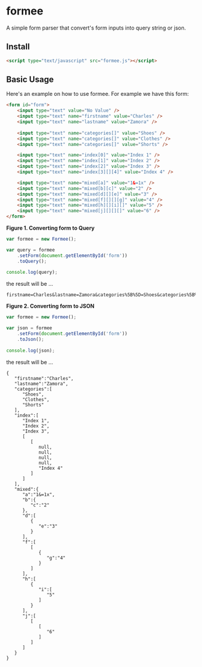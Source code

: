 # formee
A simple form parser that convert's form inputs into query string or json.

<a name="install"></a>
## Install

```html
<script type="text/javascript" src="formee.js"></script>
```

<a name="basic"></a>
## Basic Usage

Here's an example on how to use formee. For example we have this form:

```html
<form id="form">
 	<input type="text" value="No Value" />
	<input type="text" name="firstname" value="Charles" />
   	<input type="text" name="lastname" value="Zamora" />
	
	<input type="text" name="categories[]" value="Shoes" />
   	<input type="text" name="categories[]" value="Clothes" />
  	<input type="text" name="categories[]" value="Shorts" />

   	<input type="text" name="index[0]" value="Index 1" />
  	<input type="text" name="index[1]" value="Index 2" />
  	<input type="text" name="index[2]" value="Index 3" />
  	<input type="text" name="index[3][][4]" value="Index 4" />

  	<input type="text" name="mixed[a]" value="1&=1x" />
  	<input type="text" name="mixed[b][c]" value="2" />
   	<input type="text" name="mixed[d][][e]" value="3" />
  	<input type="text" name="mixed[f][][][g]" value="4" />
  	<input type="text" name="mixed[h][][i][]" value="5" />
   	<input type="text" name="mixed[j][][][]" value="6" />  
</form>
```

**Figure 1. Converting form to Query**

```js
var formee = new Formee();

var query = formee
	.setForm(document.getElementById('form'))
	.toQuery();
	
console.log(query);
```

the result will be ...

```
firstname=Charles&lastname=Zamora&categories%5B%5D=Shoes&categories%5B%5D=Clothes&categories%5B%5D=Shorts&index%5B0%5D=Index%201&index%5B1%5D=Index%202&index%5B2%5D=Index%203&index%5B3%5D%5B%5D%5B4%5D=Index%204&mixed%5Ba%5D=1%26%3D1x&mixed%5Bb%5D%5Bc%5D=2&mixed%5Bd%5D%5B%5D%5Be%5D=3&mixed%5Bf%5D%5B%5D%5B%5D%5Bg%5D=4&mixed%5Bh%5D%5B%5D%5Bi%5D%5B%5D=5&mixed%5Bj%5D%5B%5D%5B%5D%5B%5D=6
```

**Figure 2. Converting form to JSON**

```js
var formee = new Formee();

var json = formee
	.setForm(document.getElementById('form'))
	.toJson();
	
console.log(json);
```

the result will be ...

```
{
   "firstname":"Charles",
   "lastname":"Zamora",
   "categories":[
      "Shoes",
      "Clothes",
      "Shorts"
   ],
   "index":[
      "Index 1",
      "Index 2",
      "Index 3",
      [
         [
            null,
            null,
            null,
            null,
            "Index 4"
         ]
      ]
   ],
   "mixed":{
      "a":"1&=1x",
      "b":{
         "c":"2"
      },
      "d":[
         {
            "e":"3"
         }
      ],
      "f":[
         [
            {
               "g":"4"
            }
         ]
      ],
      "h":[
         {
            "i":[
               "5"
            ]
         }
      ],
      "j":[
         [
            [
               "6"
            ]
         ]
      ]
   }
}
```
